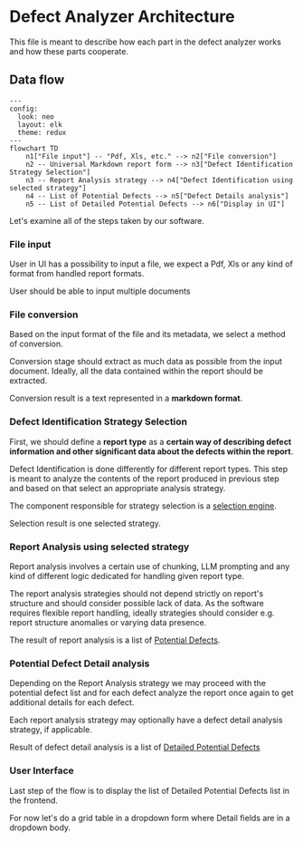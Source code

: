 # Defect Analyzer Architecture

This file is meant to describe how each part in the defect analyzer works and how these parts cooperate.

## Data flow

```mermaid
---
config:
  look: neo
  layout: elk
  theme: redux
---
flowchart TD
    n1["File input"] -- "Pdf, Xls, etc." --> n2["File conversion"]
    n2 -- Universal Markdown report form --> n3["Defect Identification Strategy Selection"]
    n3 -- Report Analysis strategy --> n4["Defect Identification using selected strategy"]
    n4 -- List of Potential Defects --> n5["Defect Details analysis"]
    n5 -- List of Detailed Potential Defects --> n6["Display in UI"]

```

Let's examine all of the steps taken by our software.

### File input

User in UI has a possibility to input a file, we expect a Pdf, Xls or any kind of format from handled report formats.

User should be able to input multiple documents

### File conversion

Based on the input format of the file and its metadata, we select a method of conversion. 

Conversion stage should extract as much data as possible from the input document. Ideally, all the data contained within the report should be extracted.

Conversion result is a text represented in a **markdown format**.

### Defect Identification Strategy Selection

First, we should define a **report type** as a **certain way of describing defect information and other significant data about the defects within the report**.

Defect Identification is done differently for different report types. This step is meant to analyze the contents of the report produced in previous step and based on that select an appropriate analysis strategy.

The component responsible for strategy selection is a [selection engine](DefectIdentificationSelectionEngine.md).

Selection result is one selected strategy.

### Report Analysis using selected strategy

Report analysis involves a certain use of chunking, LLM prompting and any kind of different logic dedicated for handling given report type. 

The report analysis strategies should not depend strictly on report's structure and should consider possible lack of data. As the software requires
flexible report handling, ideally strategies should consider e.g. report structure anomalies or varying data presence.

The result of report analysis is a list of [Potential Defects](Domain.md#potential-defect).

### Potential Defect Detail analysis

Depending on the Report Analysis strategy we may proceed with the potential defect list and for each defect analyze the report once again to get additional details for each defect.

Each report analysis strategy may optionally have a defect detail analysis strategy, if applicable.  

Result of defect detail analysis is a list of [Detailed Potential Defects](Domain.md#detailed-potential-defect) 

### User Interface

Last step of the flow is to display the list of Detailed Potential Defects list in the frontend.

For now let's do a grid table in a dropdown form where Detail fields are in a dropdown body.